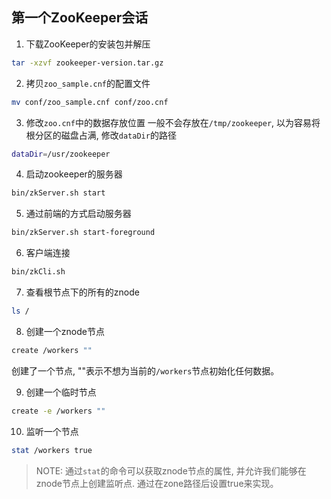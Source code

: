 ## 第一个ZooKeeper会话
1. 下载ZooKeeper的安装包并解压
```sh
tar -xzvf zookeeper-version.tar.gz
```

2. 拷贝`zoo_sample.cnf`的配置文件
```sh
mv conf/zoo_sample.cnf conf/zoo.cnf
```

3. 修改`zoo.cnf`中的数据存放位置
一般不会存放在`/tmp/zookeeper`, 以为容易将根分区的磁盘占满, 修改`dataDir`的路径
```sh
dataDir=/usr/zookeeper
```

4. 启动zookeeper的服务器
```sh
bin/zkServer.sh start
```

5. 通过前端的方式启动服务器
```sh
bin/zkServer.sh start-foreground
```

6. 客户端连接
```sh
bin/zkCli.sh
```

7. 查看根节点下的所有的znode
```sh
ls /
```

8. 创建一个znode节点
```sh
create /workers ""
```
创建了一个节点, ""表示不想为当前的`/workers`节点初始化任何数据。

9. 创建一个临时节点
```sh
create -e /workers ""
```

10. 监听一个节点
```sh
stat /workers true
```

> NOTE: 通过`stat`的命令可以获取znode节点的属性, 并允许我们能够在znode节点上创建监听点. 通过在zone路径后设置true来实现。
